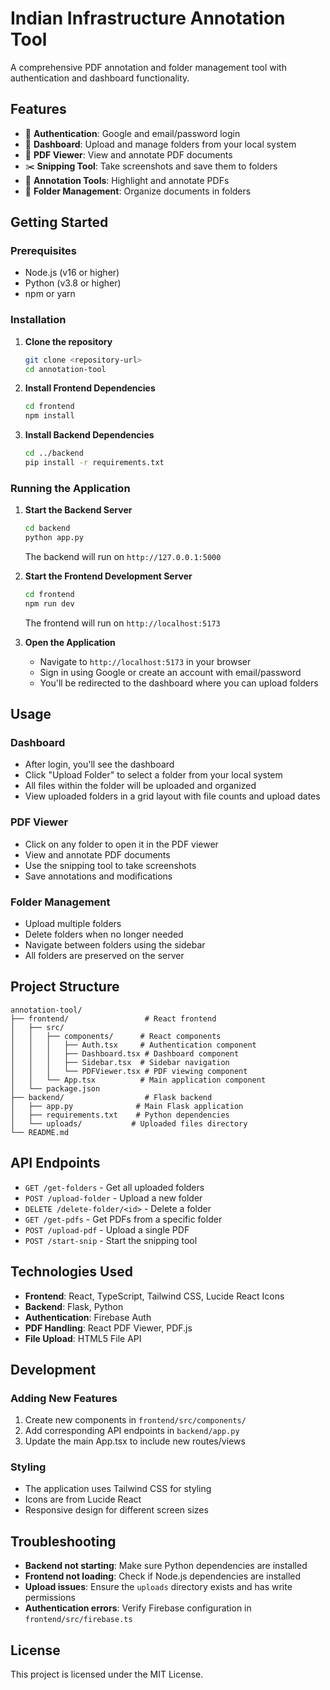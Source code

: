 # Indian Infrastructure Annotation Tool

A comprehensive PDF annotation and folder management tool with authentication and dashboard functionality.

## Features

- 🔐 **Authentication**: Google and email/password login
- 📁 **Dashboard**: Upload and manage folders from your local system
- 📄 **PDF Viewer**: View and annotate PDF documents
- ✂️ **Snipping Tool**: Take screenshots and save them to folders
- 🎨 **Annotation Tools**: Highlight and annotate PDFs
- 📂 **Folder Management**: Organize documents in folders

## Getting Started

### Prerequisites

- Node.js (v16 or higher)
- Python (v3.8 or higher)
- npm or yarn

### Installation

1. **Clone the repository**
   ```bash
   git clone <repository-url>
   cd annotation-tool
   ```

2. **Install Frontend Dependencies**
   ```bash
   cd frontend
   npm install
   ```

3. **Install Backend Dependencies**
   ```bash
   cd ../backend
   pip install -r requirements.txt
   ```

### Running the Application

1. **Start the Backend Server**
   ```bash
   cd backend
   python app.py
   ```
   The backend will run on `http://127.0.0.1:5000`

2. **Start the Frontend Development Server**
   ```bash
   cd frontend
   npm run dev
   ```
   The frontend will run on `http://localhost:5173`

3. **Open the Application**
   - Navigate to `http://localhost:5173` in your browser
   - Sign in using Google or create an account with email/password
   - You'll be redirected to the dashboard where you can upload folders

## Usage

### Dashboard
- After login, you'll see the dashboard
- Click "Upload Folder" to select a folder from your local system
- All files within the folder will be uploaded and organized
- View uploaded folders in a grid layout with file counts and upload dates

### PDF Viewer
- Click on any folder to open it in the PDF viewer
- View and annotate PDF documents
- Use the snipping tool to take screenshots
- Save annotations and modifications

### Folder Management
- Upload multiple folders
- Delete folders when no longer needed
- Navigate between folders using the sidebar
- All folders are preserved on the server

## Project Structure

```
annotation-tool/
├── frontend/                 # React frontend
│   ├── src/
│   │   ├── components/      # React components
│   │   │   ├── Auth.tsx     # Authentication component
│   │   │   ├── Dashboard.tsx # Dashboard component
│   │   │   ├── Sidebar.tsx  # Sidebar navigation
│   │   │   └── PDFViewer.tsx # PDF viewing component
│   │   └── App.tsx          # Main application component
│   └── package.json
├── backend/                  # Flask backend
│   ├── app.py              # Main Flask application
│   ├── requirements.txt    # Python dependencies
│   └── uploads/           # Uploaded files directory
└── README.md
```

## API Endpoints

- `GET /get-folders` - Get all uploaded folders
- `POST /upload-folder` - Upload a new folder
- `DELETE /delete-folder/<id>` - Delete a folder
- `GET /get-pdfs` - Get PDFs from a specific folder
- `POST /upload-pdf` - Upload a single PDF
- `POST /start-snip` - Start the snipping tool

## Technologies Used

- **Frontend**: React, TypeScript, Tailwind CSS, Lucide React Icons
- **Backend**: Flask, Python
- **Authentication**: Firebase Auth
- **PDF Handling**: React PDF Viewer, PDF.js
- **File Upload**: HTML5 File API

## Development

### Adding New Features
1. Create new components in `frontend/src/components/`
2. Add corresponding API endpoints in `backend/app.py`
3. Update the main App.tsx to include new routes/views

### Styling
- The application uses Tailwind CSS for styling
- Icons are from Lucide React
- Responsive design for different screen sizes

## Troubleshooting

- **Backend not starting**: Make sure Python dependencies are installed
- **Frontend not loading**: Check if Node.js dependencies are installed
- **Upload issues**: Ensure the `uploads` directory exists and has write permissions
- **Authentication errors**: Verify Firebase configuration in `frontend/src/firebase.ts`

## License

This project is licensed under the MIT License.
